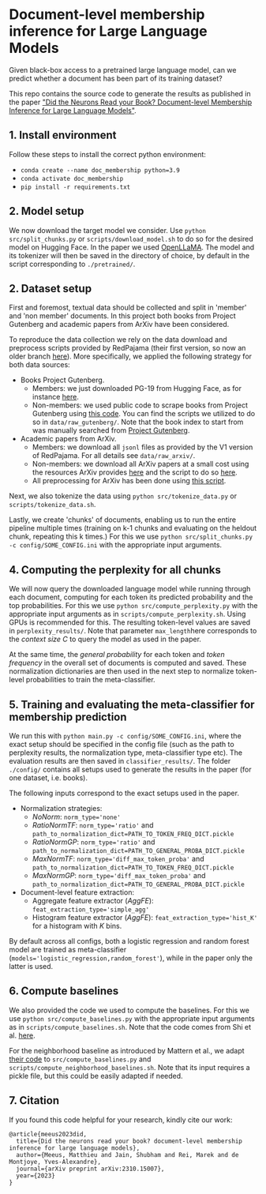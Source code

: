 # Document-level membership inference for Large Language Models

Given black-box access to a pretrained large language model, can we predict whether a document has been part of its training dataset? 

This repo contains the source code to generate the results as published in the paper ["Did the Neurons Read your Book? Document-level Membership Inference for Large Language Models"](https://arxiv.org/pdf/2310.15007). 

## 1. Install environment

Follow these steps to install the correct python environment:
- `conda create --name doc_membership python=3.9`
- `conda activate doc_membership`
- `pip install -r requirements.txt`

## 2. Model setup

We now download the target model we consider. Use `python src/split_chunks.py` or `scripts/download_model.sh` to do so for the desired model on Hugging Face. In the paper we used [OpenLLaMA](https://huggingface.co/openlm-research/open_llama_7b). The model and its tokenizer will then be saved in the directory of choice, by default in the script corresponding to `./pretrained/`.

## 2. Dataset setup

First and foremost, textual data should be collected and split in 'member' and 'non member' documents. In this project both books from Project Gutenberg and academic papers from ArXiv have been considered. 

To reproduce the data collection we rely on the data download and preprocess scripts provided by RedPajama (their first version, so now an older branch [here](https://github.com/togethercomputer/RedPajama-Data/tree/rp_v1)). More specifically, we applied the following strategy for both data sources:
- Books Project Gutenberg. 
    - Members: we just downloaded PG-19 from Hugging Face, as for instance [here](https://huggingface.co/datasets/deepmind/pg19).
    - Non-members: we used public code to scrape books from Project Gutenberg using [this code](https://github.com/kpully/gutenberg_scraper). You can find the scripts we utilized to do so in `data/raw_gutenberg/`. Note that the book index to start from was manually searched from [Project Gutenberg](https://www.gutenberg.org/). 
- Academic papers from ArXiv. 
    - Members: we download all `jsonl` files as provided by the V1 version of RedPajama. For all details see `data/raw_arxiv/`.
    - Non-members: we download all ArXiv papers at a small cost using the resources ArXiv provides [here](https://info.arxiv.org/help/bulk_data_s3.html) and the script to do so [here](https://github.com/togethercomputer/RedPajama-Data/blob/rp_v1/data_prep/arxiv/run_download.py).
    - All preprocessing for ArXiv has been done using [this script](https://github.com/togethercomputer/RedPajama-Data/blob/rp_v1/data_prep/arxiv/run_clean.py).

Next, we also tokenize the data using `python src/tokenize_data.py` or `scripts/tokenize_data.sh`.

Lastly, we create 'chunks' of documents, enabling us to run the entire pipeline multiple times (training on k-1 chunks and evaluating on the heldout chunk, repeating this k times.)
For this we use `python src/split_chunks.py -c config/SOME_CONFIG.ini` with the appropriate input arguments. 

## 4. Computing the perplexity for all chunks

We will now query the downloaded language model while running through each document, computing for each token its predicted probability and the top probabilities. 
For this we use `python src/compute_perplexity.py` with the appropriate input arguments as in `scripts/compute_perplexity.sh`. Using GPUs is recommended for this. 
The resulting token-level values are saved in `perplexity_results/`. Note that parameter `max_length`here corresponds to the *context size C* to query the model as used in the paper. 

At the same time, the *general probability* for each token and *token frequency* in the overall set of documents is computed and saved. These normalization dictionaries are then used in the next step to normalize token-level probabilities to train the meta-classifier. 

## 5. Training and evaluating the meta-classifier for membership prediction

We run this with `python main.py -c config/SOME_CONFIG.ini`, where the exact setup should be specified in the config file (such as the path to perplexity results, the normalization type, meta-classifier type etc). 
The evaluation results are then saved in `classifier_results/`. The folder `./config/` contains all setups used to generate the results in the paper (for one dataset, i.e. books). 

The following inputs correspond to the exact setups used in the paper. 
- Normalization strategies:
    - *NoNorm*: `norm_type='none'`
    - *RatioNormTF*: `norm_type='ratio'` and `path_to_normalization_dict=PATH_TO_TOKEN_FREQ_DICT.pickle`
    - *RatioNormGP*: `norm_type='ratio'` and `path_to_normalization_dict=PATH_TO_GENERAL_PROBA_DICT.pickle`
    - *MaxNormTF*: `norm_type='diff_max_token_proba'` and `path_to_normalization_dict=PATH_TO_TOKEN_FREQ_DICT.pickle`
    - *MaxNormGP*: `norm_type='diff_max_token_proba'` and `path_to_normalization_dict=PATH_TO_GENERAL_PROBA_DICT.pickle`
- Document-level feature extraction:
    - Aggregate feature extractor (*AggFE*): `feat_extraction_type='simple_agg'`
    - Histogram feature extractor (*AggFE*): `feat_extraction_type='hist_K'` for a histogram with *K* bins. 
    
By default across all configs, both a logistic regression and random forest model are trained as meta-classifier (`models='logistic_regression,random_forest'`), while in the paper only the latter is used.
    
 

## 6. Compute baselines

We also provided the code we used to compute the baselines. For this we use `python src/compute_baselines.py` with the appropriate input arguments as in `scripts/compute_baselines.sh`. Note that the code comes from Shi et al. [here](https://github.com/swj0419/detect-pretrain-code).

For the neighborhood baseline as introduced by Mattern et al., we adapt [their code](https://github.com/mireshghallah/neighborhood-curvature-mia) to `src/compute_baselines.py` and `scripts/compute_neighborhood_baselines.sh`. Note that its input requires a pickle file, but this could be easily adapted if needed.

## 7. Citation

If you found this code helpful for your research, kindly cite our work: 

```
@article{meeus2023did,
  title={Did the neurons read your book? document-level membership inference for large language models},
  author={Meeus, Matthieu and Jain, Shubham and Rei, Marek and de Montjoye, Yves-Alexandre},
  journal={arXiv preprint arXiv:2310.15007},
  year={2023}
}
```